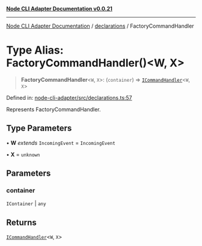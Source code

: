 [**Node CLI Adapter Documentation v0.0.21**](../../README.md)

***

[Node CLI Adapter Documentation](../../modules.md) / [declarations](../README.md) / FactoryCommandHandler

# Type Alias: FactoryCommandHandler()\<W, X\>

> **FactoryCommandHandler**\<`W`, `X`\>: (`container`) => [`ICommandHandler`](../interfaces/ICommandHandler.md)\<`W`, `X`\>

Defined in: [node-cli-adapter/src/declarations.ts:57](https://github.com/stonemjs/node-cli-adapter/blob/3323167ff73e7c9f811f72d8b7db77f6e1756f38/src/declarations.ts#L57)

Represents FactoryCommandHandler.

## Type Parameters

• **W** *extends* `IncomingEvent` = `IncomingEvent`

• **X** = `unknown`

## Parameters

### container

`IContainer` | `any`

## Returns

[`ICommandHandler`](../interfaces/ICommandHandler.md)\<`W`, `X`\>
